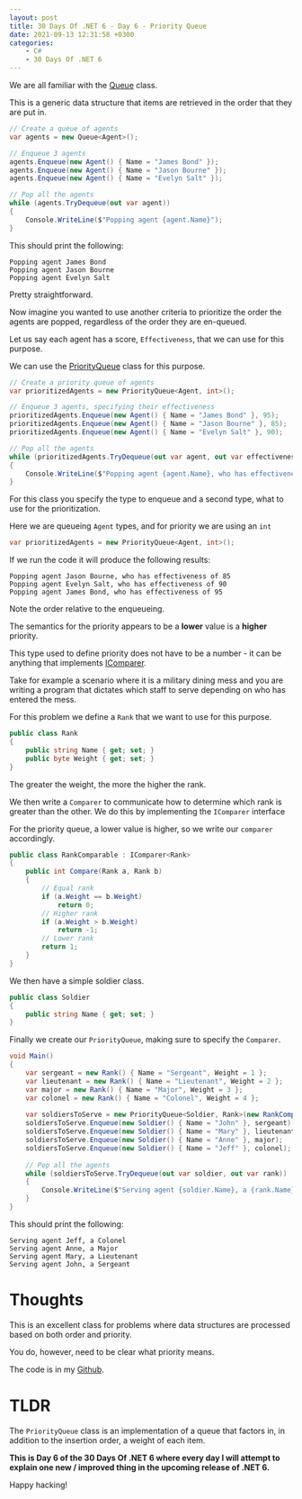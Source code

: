 ```yaml
---
layout: post
title: 30 Days Of .NET 6 - Day 6 - Priority Queue
date: 2021-09-13 12:31:58 +0300
categories:
    - C#
    - 30 Days Of .NET 6
---
```

We are all familiar with the [Queue](https://docs.microsoft.com/en-us/dotnet/api/system.collections.generic.queue-1?view=net-5.0) class.

This is a generic data structure that items are retrieved in the order that they are put in.

```csharp
// Create a queue of agents
var agents = new Queue<Agent>();

// Enqueue 3 agents
agents.Enqueue(new Agent() { Name = "James Bond" });
agents.Enqueue(new Agent() { Name = "Jason Bourne" });
agents.Enqueue(new Agent() { Name = "Evelyn Salt" });

// Pop all the agents
while (agents.TryDequeue(out var agent))
{
    Console.WriteLine($"Popping agent {agent.Name}");
}
```

This should print the following:

```plaintext
Popping agent James Bond
Popping agent Jason Bourne
Popping agent Evelyn Salt
```

Pretty straightforward.

Now imagine you wanted to use another criteria to prioritize the order the agents are popped, regardless of the order they are en-queued.

Let us say each agent has a score, `Effectiveness`, that we can use for this purpose.

We can use the [PriorityQueue](https://docs.microsoft.com/en-us/dotnet/api/system.collections.generic.priorityqueue-2?view=net-6.0) class for this purpose.

```csharp
// Create a priority queue of agents
var prioritizedAgents = new PriorityQueue<Agent, int>();

// Enqueue 3 agents, specifying their effectiveness
prioritizedAgents.Enqueue(new Agent() { Name = "James Bond" }, 95);
prioritizedAgents.Enqueue(new Agent() { Name = "Jason Bourne" }, 85);
prioritizedAgents.Enqueue(new Agent() { Name = "Evelyn Salt" }, 90);

// Pop all the agents
while (prioritizedAgents.TryDequeue(out var agent, out var effectiveness))
{
    Console.WriteLine($"Popping agent {agent.Name}, who has effectiveness of {effectiveness}");
}
```

For this class you specify the type to enqueue and a second type, what to use for the prioritization.

Here we are queueing `Agent` types, and for priority we are using an `int`

```csharp
var prioritizedAgents = new PriorityQueue<Agent, int>();
```

If we run the code it will produce the following results:

```plaintext
Popping agent Jason Bourne, who has effectiveness of 85
Popping agent Evelyn Salt, who has effectiveness of 90
Popping agent James Bond, who has effectiveness of 95
```

Note the order relative to the enqueueing.

The semantics for the priority appears to be a **lower** value is a **higher** priority.

This type used to define priority does not have to be a number - it can be anything that implements [IComparer](https://docs.microsoft.com/en-us/dotnet/api/system.collections.generic.icomparer-1?view=net-6.0).

Take for example a scenario where it is a military dining mess and you are writing a program that dictates which staff to serve depending on who has entered the mess.

For this problem we define a `Rank` that we want to use for this purpose. 

```csharp
public class Rank
{
    public string Name { get; set; }
    public byte Weight { get; set; }
}
```

The greater the weight, the more the higher the rank.

We then write a `Comparer` to communicate how to determine which rank is greater than the other. We do this by implementing the `IComparer` interface

For the priority queue, a lower value is higher, so we write our `comparer` accordingly.

```csharp
public class RankComparable : IComparer<Rank>
{
    public int Compare(Rank a, Rank b)
    {
        // Equal rank
        if (a.Weight == b.Weight)
        	return 0;
        // Higher rank
        if (a.Weight > b.Weight)
        	return -1;
        // Lower rank
        return 1;
    }
}
```

We then have a simple soldier class.

```csharp
public class Soldier
{
    public string Name { get; set; }
}
```

Finally we create our `PriorityQueue`, making sure to specify the `Comparer`.

```csharp
void Main()
{
    var sergeant = new Rank() { Name = "Sergeant", Weight = 1 };
    var lieutenant = new Rank() { Name = "Lieutenant", Weight = 2 };
    var major = new Rank() { Name = "Major", Weight = 3 };
    var colonel = new Rank() { Name = "Colonel", Weight = 4 };
    
    var soldiersToServe = new PriorityQueue<Soldier, Rank>(new RankComparable());
    soldiersToServe.Enqueue(new Soldier() { Name = "John" }, sergeant);
    soldiersToServe.Enqueue(new Soldier() { Name = "Mary" }, lieutenant);
    soldiersToServe.Enqueue(new Soldier() { Name = "Anne" }, major);
    soldiersToServe.Enqueue(new Soldier() { Name = "Jeff" }, colonel);
    
    // Pop all the agents
    while (soldiersToServe.TryDequeue(out var soldier, out var rank))
    {
    	Console.WriteLine($"Serving agent {soldier.Name}, a {rank.Name}");
    }
}
```

This should print the following:

```plaintext
Serving agent Jeff, a Colonel
Serving agent Anne, a Major
Serving agent Mary, a Lieutenant
Serving agent John, a Sergeant
```

# Thoughts

This is an excellent class for problems where data structures are processed based on both order and priority.

You do, however, need to be clear what priority means.

The code is in my [Github](https://github.com/conradakunga/BlogCode/tree/master/2021-09-13%20-%2030%20Days%20Of%20.NET%206%20-%20Day%206%20-%20PriorityQueue).

# TLDR

The `PriorityQueue` class is an implementation of a queue that factors in, in addition to the insertion order, a weight of each item.

**This is Day 6 of the 30 Days Of .NET 6 where every day I will attempt to explain one new / improved thing in the upcoming release of .NET 6.**

Happy hacking!